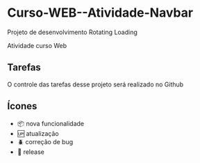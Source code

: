 # Curso-WEB--Atividade-Navbar

Projeto de desenvolvimento Rotating Loading 

Atividade curso Web

## Tarefas

O controle das tarefas desse projeto será realizado no Github

## Ícones

- :package: nova funcionalidade
- :up: atualização
- :beetle: correção de bug
- :checkered_flag: release

